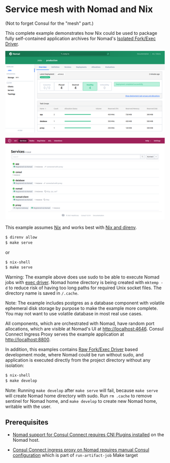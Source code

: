 Service mesh with Nomad and Nix
===============================

(Not to forget Consul for the "mesh" part.)

This complete example demonstrates how Nix could be used to package fully self-contained application archives for Nomad's [Isolated Fork/Exec Driver](https://www.nomadproject.io/docs/drivers/exec).

![](nomad.png)

![](consul.png)

This example assumes [Nix](https://nixos.org/download.html) and works best with [Nix and direnv](https://nix.dev/tutorials/declarative-and-reproducible-developer-environments.html#direnv-automatically-activating-the-environment-on-directory-change).

```bash
$ direnv allow
$ make serve
```

or

```bash
$ nix-shell
$ make serve
```

Warning: The example above does use sudo to be able to execute Nomad jobs with [exec driver](https://www.nomadproject.io/docs/drivers/exec). Nomad home directory is being created with `mktemp -d` to reduce risk of having too long paths for required Unix socket files. The directory name is saved in `/.cache`.

Note: The example includes postgres as a database component with volatile ephemeral disk storage by purpose to make the example more complete. You may not want to use volatile database in most real use cases.

All components, which are orchestrated with Nomad, have random port allocations, which are visible at Nomad's UI at [http://localhost:4646](http://localhost:4646). Consul Connect Ingress Proxy serves the example application at [http://localhost:8800](http://localhost:8800).

In addition, this examples contains [Raw Fork/Exec Driver](https://www.nomadproject.io/docs/drivers/raw_exec) based development mode, where Nomad could be run without sudo, and application is executed directly from the project directory without any isolation:

```bash
$ nix-shell
$ make develop
```

Note: Running `make develop` after `make serve` will fail, because `make serve` will create Nomad home directory with sudo. Run `rm .cache` to remove sentinel for Nomad home, and `make develop` to create new Nomad home, writable with the user.

Prerequisites
-------------

* [Nomad support for Consul Connect requires CNI Plugins installed](https://www.nomadproject.io/docs/integrations/consul-connect#cni-plugins) on the Nomad host.

* [Consul Connect ingress proxy on Nomad requires manual Consul configuration](https://github.com/hashicorp/nomad/issues/8647) which is part of `run-artifact-job` Make target
